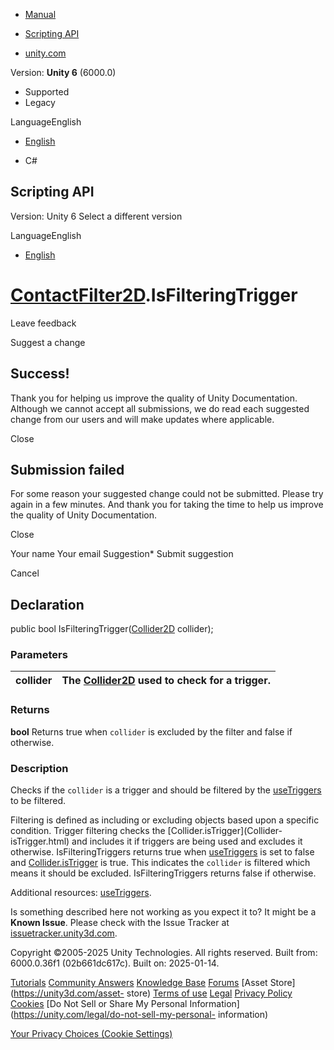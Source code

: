 [ ]()

  * [Manual](../Manual/index.html)
  * [Scripting API](../ScriptReference/index.html)

  * [unity.com](https://unity.com/)

Version: **Unity 6** (6000.0)

  * Supported
  * Legacy

LanguageEnglish

  * [English]()

  * C#

[ ](https://docs.unity3d.com)

## Scripting API

Version: Unity 6 Select a different version

LanguageEnglish

  * [English]()

#  [ContactFilter2D](ContactFilter2D.html).IsFilteringTrigger

Leave feedback

Suggest a change

## Success!

Thank you for helping us improve the quality of Unity Documentation. Although
we cannot accept all submissions, we do read each suggested change from our
users and will make updates where applicable.

Close

## Submission failed

For some reason your suggested change could not be submitted. Please <a>try
again</a> in a few minutes. And thank you for taking the time to help us
improve the quality of Unity Documentation.

Close

Your name Your email Suggestion* Submit suggestion

Cancel

[ ]()

## Declaration

public bool IsFilteringTrigger([Collider2D](Collider2D.html) collider);

### Parameters

collider | The [Collider2D](Collider2D.html) used to check for a trigger.  
---|---  
  
### Returns

**bool** Returns true when `collider` is excluded by the filter and false if
otherwise.

### Description

Checks if the `collider` is a trigger and should be filtered by the
[useTriggers](ContactFilter2D-useTriggers.html) to be filtered.

Filtering is defined as including or excluding objects based upon a specific
condition. Trigger filtering checks the [Collider.isTrigger](Collider-
isTrigger.html) and includes it if triggers are being used and excludes it
otherwise. IsFilteringTriggers returns true when
[useTriggers](ContactFilter2D-useTriggers.html) is set to false and
[Collider.isTrigger](Collider-isTrigger.html) is true. This indicates the
`collider` is filtered which means it should be excluded. IsFilteringTriggers
returns false if otherwise.  
  
Additional resources: [useTriggers](ContactFilter2D-useTriggers.html).

Is something described here not working as you expect it to? It might be a
**Known Issue**. Please check with the Issue Tracker at
[issuetracker.unity3d.com](https://issuetracker.unity3d.com).

Copyright ©2005-2025 Unity Technologies. All rights reserved. Built from:
6000.0.36f1 (02b661dc617c). Built on: 2025-01-14.

[Tutorials](https://unity3d.com/learn) [Community
Answers](https://answers.unity3d.com) [Knowledge
Base](https://support.unity3d.com/hc/en-us)
[Forums](https://forum.unity3d.com) [Asset Store](https://unity3d.com/asset-
store) [Terms of use](https://docs.unity3d.com/Manual/TermsOfUse.html)
[Legal](https://unity.com/legal) [Privacy
Policy](https://unity.com/legal/privacy-policy)
[Cookies](https://unity.com/legal/cookie-policy) [Do Not Sell or Share My
Personal Information](https://unity.com/legal/do-not-sell-my-personal-
information)

[Your Privacy Choices (Cookie Settings)](javascript:void\(0\);)

